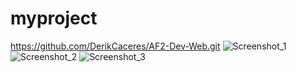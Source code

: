# myproject

https://github.com/DerikCaceres/AF2-Dev-Web.git
![Screenshot_1](https://github.com/DerikCaceres/AF2-Dev-Web/blob/main/src/assets/myproject.png?raw=true)
![Screenshot_2](https://github.com/DerikCaceres/AF2-Dev-Web/blob/main/src/assets/myproject.png?raw=true)
![Screenshot_3](https://github.com/DerikCaceres/AF2-Dev-Web//blob/main/src/assets/myproject.png?raw=true)

